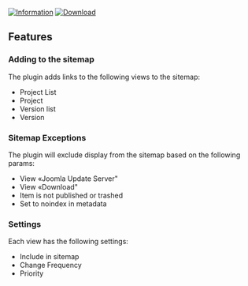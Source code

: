 [![Information](https://img.shields.io/badge/information--0.svg?style=for-the-badge&colorA=555&colorB=555&logoWidth=20)](https://web-tolk.ru/dev/joomla-plugins/jlsitemap-swjprojects)
[![Download](https://img.shields.io/github/release/WebTolk/JLSitemap-SWJProjects.svg?style=for-the-badge&colorA=555&colorB=1e87f0&label=download)](https://web-tolk.ru/get?element=plg_jlsitemap_swjprojects)

## Features
### Adding to the sitemap
The plugin adds links to the following views to the sitemap:
* Project List
* Project
* Version list
* Version

### Sitemap Exceptions
The plugin will exclude display from the sitemap based on the following params:
* View «Joomla Update Server"
* View «Download"
* Item is not published or trashed
* Set to noindex in metadata

### Settings
Each view has the following settings:
* Include in sitemap
* Change Frequency
* Priority
